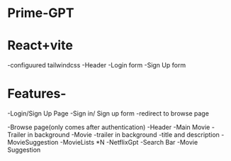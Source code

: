 # Prime-GPT
# React+vite
-configuured tailwindcss
-Header
-Login form
-Sign Up form

# Features-
-Login/Sign Up Page
    -Sign in/ Sign up form
    -redirect to browse page

-Browse page(only comes after authentication)
    -Header
    -Main Movie
        -Trailer in background
        -Movie
            -trailer in background 
            -title and description
            -MovieSuggestion
                -MovieLists *N
    -NetflixGpt
    -Search Bar
    -Movie Suggestion


        
